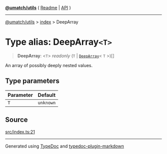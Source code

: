 [**@umatch/utils**](../../README.md) ( [Readme](../../README.md) \| [API](../../API.md) )

---

[@umatch/utils](../../API.md) > [index](../README.md) > DeepArray

# Type alias: DeepArray`<T>`

> **DeepArray**: \<`T`\> _readonly_ (`T` \| [`DeepArray`](type-alias.DeepArray.md)\< `T` \>)[]

An array of possibly deeply nested values.

## Type parameters

| Parameter | Default   |
| :-------- | :-------- |
| `T`       | `unknown` |

## Source

[src/index.ts:21](https://github.com/umatch-oficial/utils/blob/51f6213/src/index.ts#L21)

---

Generated using [TypeDoc](https://typedoc.org/) and [typedoc-plugin-markdown](https://www.npmjs.com/package/typedoc-plugin-markdown)
